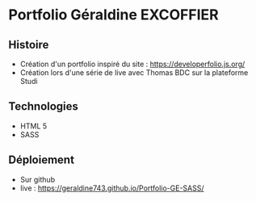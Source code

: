 # Portfolio Géraldine EXCOFFIER

## Histoire

- Création d'un portfolio inspiré du site : https://developerfolio.js.org/
- Création lors d'une série de live avec Thomas BDC sur la plateforme Studi

## Technologies

- HTML 5
- SASS

## Déploiement

- Sur github
- live : https://geraldine743.github.io/Portfolio-GE-SASS/
